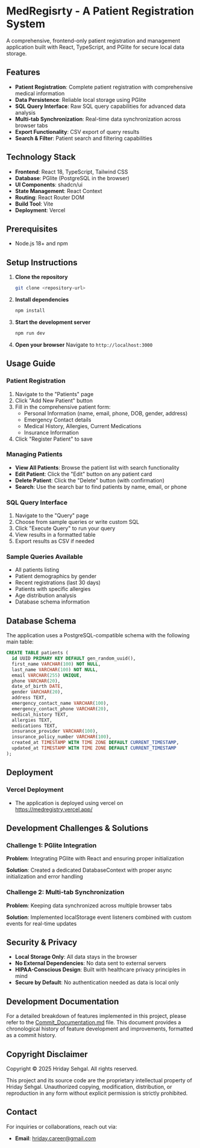 # MedRegisrty - A Patient Registration System

A comprehensive, frontend-only patient registration and management application built with React, TypeScript, and PGlite for secure local data storage.

## Features

- **Patient Registration**: Complete patient registration with comprehensive medical information
- **Data Persistence**: Reliable local storage using PGlite
- **SQL Query Interface**: Raw SQL query capabilities for advanced data analysis
- **Multi-tab Synchronization**: Real-time data synchronization across browser tabs
- **Export Functionality**: CSV export of query results
- **Search & Filter**: Patient search and filtering capabilities

## Technology Stack

- **Frontend**: React 18, TypeScript, Tailwind CSS
- **Database**: PGlite (PostgreSQL in the browser)
- **UI Components**: shadcn/ui
- **State Management**: React Context
- **Routing**: React Router DOM
- **Build Tool**: Vite
- **Deployment**: Vercel

## Prerequisites

- Node.js 18+ and npm

## Setup Instructions

1. **Clone the repository**

   ```bash
   git clone <repository-url>
   ```

2. **Install dependencies**

   ```bash
   npm install
   ```

3. **Start the development server**

   ```bash
   npm run dev
   ```

4. **Open your browser**
   Navigate to `http://localhost:3000`

## Usage Guide

### Patient Registration

1. Navigate to the "Patients" page
2. Click "Add New Patient" button
3. Fill in the comprehensive patient form:
   - Personal Information (name, email, phone, DOB, gender, address)
   - Emergency Contact details
   - Medical History, Allergies, Current Medications
   - Insurance Information
4. Click "Register Patient" to save

### Managing Patients

- **View All Patients**: Browse the patient list with search functionality
- **Edit Patient**: Click the "Edit" button on any patient card
- **Delete Patient**: Click the "Delete" button (with confirmation)
- **Search**: Use the search bar to find patients by name, email, or phone

### SQL Query Interface

1. Navigate to the "Query" page
2. Choose from sample queries or write custom SQL
3. Click "Execute Query" to run your query
4. View results in a formatted table
5. Export results as CSV if needed

### Sample Queries Available

- All patients listing
- Patient demographics by gender
- Recent registrations (last 30 days)
- Patients with specific allergies
- Age distribution analysis
- Database schema information

## Database Schema

The application uses a PostgreSQL-compatible schema with the following main table:

```sql
CREATE TABLE patients (
  id UUID PRIMARY KEY DEFAULT gen_random_uuid(),
  first_name VARCHAR(100) NOT NULL,
  last_name VARCHAR(100) NOT NULL,
  email VARCHAR(255) UNIQUE,
  phone VARCHAR(20),
  date_of_birth DATE,
  gender VARCHAR(20),
  address TEXT,
  emergency_contact_name VARCHAR(100),
  emergency_contact_phone VARCHAR(20),
  medical_history TEXT,
  allergies TEXT,
  medications TEXT,
  insurance_provider VARCHAR(100),
  insurance_policy_number VARCHAR(100),
  created_at TIMESTAMP WITH TIME ZONE DEFAULT CURRENT_TIMESTAMP,
  updated_at TIMESTAMP WITH TIME ZONE DEFAULT CURRENT_TIMESTAMP
);
```

## Deployment

### Vercel Deployment

- The application is deployed using vercel on https://medregistry.vercel.app/

## Development Challenges & Solutions

### Challenge 1: PGlite Integration

**Problem**: Integrating PGlite with React and ensuring proper initialization

**Solution**: Created a dedicated DatabaseContext with proper async initialization and error handling

### Challenge 2: Multi-tab Synchronization

**Problem**: Keeping data synchronized across multiple browser tabs

**Solution**: Implemented localStorage event listeners combined with custom events for real-time updates

## Security & Privacy

- **Local Storage Only**: All data stays in the browser
- **No External Dependencies**: No data sent to external servers
- **HIPAA-Conscious Design**: Built with healthcare privacy principles in mind
- **Secure by Default**: No authentication needed as data is local only

## Development Documentation

For a detailed breakdown of features implemented in this project, please refer to the [Commit_Documentation.md](./Commit_Documentation.md) file. This document provides a chronological history of feature development and improvements, formatted as a commit history.

## Copyright Disclaimer

Copyright © 2025 Hriday Sehgal. All rights reserved.

This project and its source code are the proprietary intellectual property of Hriday Sehgal. Unauthorized copying, modification, distribution, or reproduction in any form without explicit permission is strictly prohibited.

## Contact

For inquiries or collaborations, reach out via:

- **Email**: hriday.career@gmail.com
